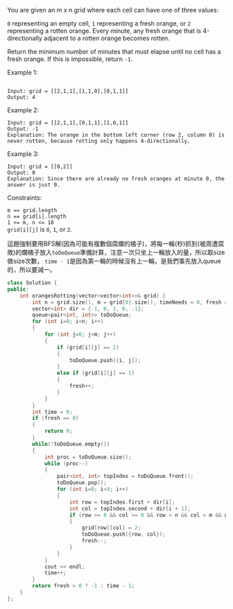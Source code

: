 You are given an m x n grid where each cell can have one of three values:

``0`` representing an empty cell,
``1`` representing a fresh orange, or
``2`` representing a rotten orange.
Every minute, any fresh orange that is 4-directionally adjacent to a rotten orange becomes rotten.

Return the minimum number of minutes that must elapse until no cell has a fresh orange. If this is impossible, return ``-1``.

 

Example 1:
```

Input: grid = [[2,1,1],[1,1,0],[0,1,1]]
Output: 4
```
Example 2:
```
Input: grid = [[2,1,1],[0,1,1],[1,0,1]]
Output: -1
Explanation: The orange in the bottom left corner (row 2, column 0) is never rotten, because rotting only happens 4-directionally.
```
Example 3:
```
Input: grid = [[0,2]]
Output: 0
Explanation: Since there are already no fresh oranges at minute 0, the answer is just 0.
```
 

Constraints:  

``m == grid.length``  
``n == grid[i].length``  
``1 <= m, n <= 10``  
``grid[i][j]`` is ``0``, ``1``, or ``2``.  
  
這題強制要用BFS解(因為可能有複數個腐爛的橘子)，將每一輪(秒)抓到(被周遭腐敗)的爛橘子放入``toDoQueue``準備計算，注意一次只坐上一輪放入的量，所以取size做size次數，
``time - 1``是因為第一輪的時候沒有上一輪，是我們事先放入queue的，所以要減一。
```c++
class Solution {
public:
    int orangesRotting(vector<vector<int>>& grid) {
        int n = grid.size(), m = grid[0].size(), timeNeeds = 0, fresh = 0;
        vector<int> dir = {-1, 0, 1, 0, -1};
        queue<pair<int, int>> toDoQueue;
        for (int i=0; i<n; i++)
        {
            for (int j=0; j<m; j++)
            {
                if (grid[i][j] == 2)
                {
                    toDoQueue.push({i, j});
                }
                else if (grid[i][j] == 1)
                {
                    fresh++;
                }
            }
        }
        int time = 0;
        if (fresh == 0)
        {
            return 0;
        }
        while(!toDoQueue.empty())
        {
            int proc = toDoQueue.size();
            while (proc--)
            {
                pair<int, int> topIndex = toDoQueue.front();
                toDoQueue.pop();
                for (int i=0; i<4; i++)
                {
                    int row = topIndex.first + dir[i];
                    int col = topIndex.second + dir[i + 1];
                    if (row >= 0 && col >= 0 && row < n && col < m && grid[row][col] == 1)
                    {
                        grid[row][col] = 2;
                        toDoQueue.push({row, col});
                        fresh--;
                    }
                }
            }
            cout << endl;
            time++;
        }
        return fresh > 0 ? -1 : time - 1;
    }
};
```
